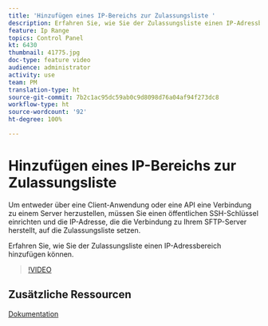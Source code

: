 ```yaml
---
title: 'Hinzufügen eines IP-Bereichs zur Zulassungsliste '
description: Erfahren Sie, wie Sie der Zulassungsliste einen IP-Adressbereich hinzufügen können.
feature: Ip Range
topics: Control Panel
kt: 6430
thumbnail: 41775.jpg
doc-type: feature video
audience: administrator
activity: use
team: PM
translation-type: ht
source-git-commit: 7b2c1ac95dc59ab0c9d8098d76a04af94f273dc8
workflow-type: ht
source-wordcount: '92'
ht-degree: 100%

---
```



# Hinzufügen eines IP-Bereichs zur Zulassungsliste

Um entweder über eine Client-Anwendung oder eine API eine Verbindung zu einem Server herzustellen, müssen Sie einen öffentlichen SSH-Schlüssel einrichten und die IP-Adresse, die die Verbindung zu Ihrem SFTP-Server herstellt, auf die Zulassungsliste setzen.

Erfahren Sie, wie Sie der Zulassungsliste einen IP-Adressbereich hinzufügen können.

>[!VIDEO](https://video.tv.adobe.com/v/41775?quality=12&captions=ger)

## Zusätzliche Ressourcen

[Dokumentation](https://docs.adobe.com/content/help/de-DE/control-panel/using/sftp-management/ip-range-allow-listing.html)
